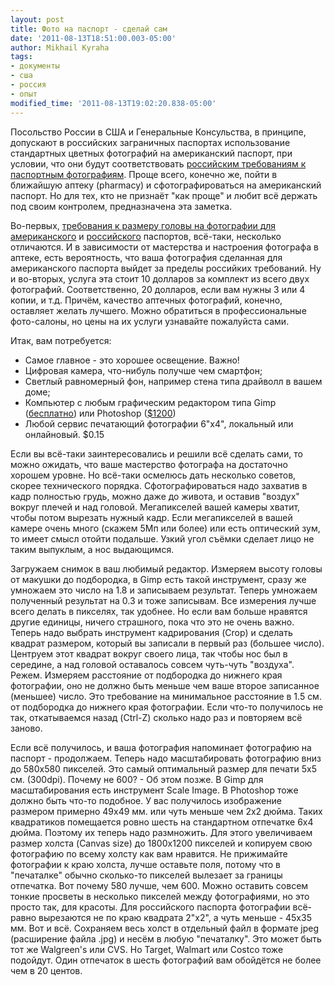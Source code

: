 ```yaml
---
layout: post
title: Фото на паспорт - сделай сам
date: '2011-08-13T18:51:00.003-05:00'
author: Mikhail Kyraha
tags:
- документы
- сша
- россия
- опыт
modified_time: '2011-08-13T19:02:20.838-05:00'
---
```


Посольство России в США и Генеральные Консульства, в принципе, допускают в российских заграничных паспортах использование стандартных цветных фотографий на американский паспорт, при условии, что они будут соответствовать <a href="http://www.consulrussia.org/docs/Passport/Foto.pdf">российским требованиям к паспортным фотографиям</a>. Проще всего, конечно же, пойти в ближайшую аптеку (pharmacy) и сфотографироваться на американский паспорт. Но для тех, кто не признаёт "как проще" и любит всё держать под своим контролем, предназначена эта заметка.

<a name='more'></a>
Во-первых, <a href="http://travel.state.gov/passport/pptphotoreq/pptphotoreq_5333.html">требования к размеру головы на фотографии для американского</a> и <a href="http://www.consulrussia.org/docs/Passport/Foto.pdf">российского</a> паспортов, всё-таки, несколько отличаются. И в зависимости от мастерства и настроения фотографа в аптеке, есть вероятность, что ваша фотография сделанная для американского паспорта выйдет за пределы российких требований. Ну и во-вторых, услуга эта стоит 10 долларов за комплект из всего двух фотографий. Соответственно, 20 долларов, если вам нужны 3 или 4 копии, и т.д. Причём, качество аптечных фотографий, конечно, оставляет желать лучшего. Можно обратиться в профессиональные фото-салоны, но цены на их услуги узнавайте пожалуйста сами.

Итак, вам потребуется:
<ul><li>Самое главное - это хорошее освещение. Важно!</li>
 <li>Цифровая камера, что-нибуль получше чем смартфон;</li>
 <li>Светлый равномерный фон, например стена типа драйволл в вашем доме;</li>
 <li>Компьютер с любым графическим редактором типа Gimp (<a href="http://www.gimp.org/">бесплатно</a>) или Photoshop (<a href="http://www.adobe.com/products/photoshop.html">$1200</a>)</li>
 <li>Любой сервис печатающий фотографии 6"x4", локальный или онлайновый. $0.15</li>
</ul>
Если вы всё-таки заинтересовались и решили всё сделать сами, то можно ожидать, что ваше мастерство фотографа на достаточно хорошем уровне. Но всё-таки осмелюсь дать несколько советов, скорее технического порядка. Сфотографироваться надо захватив в кадр полностью грудь, можно даже до живота, и оставив "воздух" вокруг плечей и над головой. Мегапикселей вашей камеры хватит, чтобы потом вырезать нужный кадр. Если мегапикселей в вашей камере очень много (скажем 5Мп или более) или есть оптический зум, то имеет смысл отойти подальше. Узкий угол съёмки сделает лицо не таким выпуклым, а нос выдающимся.

Загружаем снимок в ваш любимый редактор. Измеряем высоту головы от макушки до подбородка, в Gimp есть такой инструмент, сразу же умножаем это число на 1.8 и записываем результат. Теперь умножаем полученный результат на 0.3 и тоже записывам. Все измерения лучше всего делать в пикселях, так удобнее. Но если вам больше нравятся другие единицы, ничего страшного, пока что это не очень важно. Теперь надо выбрать инструмент кадрирования (Crop) и сделать квадрат размером, который вы записали в первый раз (большее число). Центруем этот квадрат вокруг своего лица, так чтобы нос был в середине, а над головой оставалось совсем чуть-чуть "воздуха". Режем. Измеряем расстояние от подбородка до нижнего края фотографии, оно не должно быть меньше чем ваше второе записанное (меньшее) число. Это требование на минимальное расстояние в 1.5 см. от подбородка до нижнего края фотографии. Если что-то получилось не так, откатываемся назад (Ctrl-Z) сколько надо раз и повторяем всё заново.

Если всё получилось, и ваша фотография напоминает фотографию на паспорт - продолжаем. Теперь надо масштабировать фотографию вниз до 580x580 пикселей. Это самый оптимальный размер для печати 5x5 см. (300dpi). Почему не 600? - Об этом позже. В Gimp для масштабирования есть инструмент Scale Image. В Photoshop тоже должно быть что-то подобное. У вас получилось изображение размером примерно 49x49 мм. или чуть меньше чем 2x2 дюйма. Таких квадратиков помещается ровно шесть на стандартном отпечатке 6x4 дюйма. Поэтому их теперь надо размножить. Для этого увеличиваем размер холста (Canvas size) до 1800x1200 пикселей и копируем свою фотографию по всему холсту как вам нравится. Не прижимайте фотографии к краю холста, лучше оставьте поля, потому что в "печаталке" обычно сколько-то пикселей вылезает за границы отпечатка. Вот почему 580 лучше, чем 600. Можно оставить совсем тонкие просветы в несколько пикселей между фотографиями, но это просто так, для красоты. Для российского паспорта фотографии всё-равно вырезаются не по краю квадрата 2"x2", а чуть меньше - 45x35 мм. Вот и всё. Сохраняем весь холст в отдельный файл в формате jpeg (расширение файла .jpg) и несём в любую "печаталку". Это может быть тот же Walgreen's или CVS. Но Target, Walmart или Costco тоже подойдут. Один отпечаток в шесть фотографий вам обойдётся не более чем в 20 центов.